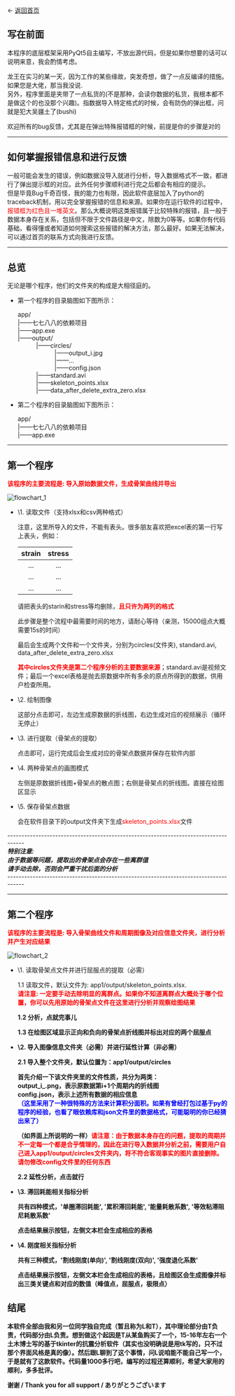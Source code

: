 <- [返回首页](index.md)

## 写在前面

  本程序的底层框架采用PyQt5自主编写，不放出源代码，但是如果你想要的话可以说明来意，我会酌情考虑。
  
  龙王在实习的某一天，因为工作的某些缘故，突发奇想，做了一点反编译的措施。如果您是大佬，那当我没说.  
  另外，程序里面是夹带了一点私货的(不是那种，会读你数据的私货，我根本都不是做这个的也没那个兴趣)。指数据导入特定格式的时候，会有防伪的弹出框，问就是犯大吴疆土了(bushi)
  
  欢迎所有的bug反馈，尤其是在弹出特殊报错框的时候，前提是你的步骤是对的
  
----------

## 如何掌握报错信息和进行反馈

  一般可能会发生的错误，例如数据没导入就进行分析，导入数据格式不一致，都进行了弹出提示框的对应。此外任何步骤顺利进行完之后都会有相应的提示。  
  但是毕竟Bug千奇百怪，我的能力也有限，因此软件底层加入了python的traceback机制，用以完全掌握报错的信息和来源。如果你在运行软件的过程中，<span style="color: red;">报错框为红色且一堆英文</span>。那么大概说明这类报错属于比较特殊的报错，且一般于数据本身存在关系，包括但不限于文件路径是中文，除数为0等等。如果你有代码基础，看得懂或者知道如何搜索这些报错的解决方法，那么最好。如果无法解决，可以通过首页的联系方式向我进行反馈。

----------

## 总览

  无论是哪个程序，他们的文件夹的构成是大相径庭的。

- 第一个程序的目录脑图如下图所示：

  app/  
  |——七七八八的依赖项目  
  |——app.exe  
  |——output/  
  &emsp;&emsp;&emsp;|——circles/  
  &emsp;&emsp;&emsp;&emsp;&emsp;&emsp;|——output_i.jpg  
  &emsp;&emsp;&emsp;&emsp;&emsp;&emsp;|——...  
  &emsp;&emsp;&emsp;&emsp;&emsp;&emsp;|——config.json  
  &emsp;&emsp;&emsp;|——standard.avi  
  &emsp;&emsp;&emsp;|——skeleton_points.xlsx  
  &emsp;&emsp;&emsp;|——data_after_delete_extra_zero.xlsx  

- 第二个程序的目录脑图如下图所示：

  app/  
  |——七七八八的依赖项目  
  |——app.exe  
  
----------

## 第一个程序
  
  <b><span style="color: red;">该程序的主要流程是: 导入原始数据文件，生成骨架曲线并导出</span></b>

![flowchart_1](material/app_help/app1/APP1.drawio.png)

- \1. 读取文件（支持xlsx和csv两种格式）

  注意，这里所导入的文件，不能有表头。很多朋友喜欢把excel表的第一行写上表头，例如：

  | strain | stress |
  |:------:|:------:|
  |   ...  |   ...  |
  |   ...  |   ...  |
  |   ...  |   ...  |   

  请把表头的starin和stress等均删除，<b><span style="color: red;">且只许为两列的格式</span></b>

  此步骤是整个流程中最需要时间的地方，请耐心等待（亲测，15000组点大概需要15s的时间）

  最后会生成两个文件和一个文件夹，分别为circles(文件夹), standard.avi, data_after_delete_extra_zero.xlsx

  <b><span style="color: red;">其中circles文件夹是第二个程序分析的主要数据来源</span></b>；standard.avi是视频文件；最后一个excel表格是抛去原数据中所有多余的原点所得到的数据，供用户检查所用。

- \2. 绘制图像
  
  这部分点击即可，左边生成原数据的折线图，右边生成对应的视频展示（循环无停止）

- \3. 进行提取（骨架点的提取）

  点击即可，运行完成后会生成对应的骨架点数据并保存在软件内部

- \4. 两种骨架点的画图模式

  左侧是原数据折线图+骨架点的散点图；右侧是骨架点的折线图。直接在绘图区显示

- \5. 保存骨架点数据

  会在软件目录下的output文件夹下生成<span style="color: red;">skeleton_points.xlsx</span>文件

\------------------------------------------------------------------------------------   
***特别注意:    
由于数据等问题，提取出的骨架点会存在一些离群值   
请手动去除，否则会严重干扰后面的分析***   
\------------------------------------------------------------------------------------   

----------

## 第二个程序

  <b><span style="color: red;">该程序的主要流程是: 导入骨架曲线文件和周期图像及对应信息文件夹，进行分析并产生对应结果</span></b>
  
![flowchart_2](material/app_help/app2/APP2.drawio.png)
  
- \1. 读取骨架点文件并进行屈服点的提取（必需）
  
  1.1 读取文件，默认文件为: app1/output/skeleton_points.xlsx.   
  <b><span style="color: red;">请注意: 一定要手动去除明显的离群点。如果你不知道离群点大概处于哪个位置，你可以先用原始的骨架点文件在这里进行分析并观察绘图结果</span><b>
  
  1.2 分析，点就完事儿
  
  1.3 在绘图区域显示正向和负向的骨架点折线图并标出对应的两个屈服点

- \2. 导入图像信息文件夹（必需）并进行延性计算（非必需）
  
  2.1 导入整个文件夹，默认位置为：app1/output/circles
  
  首先介绍一下该文件夹里的文件性质，共分为两类：   
  output_i_.png，表示原数据第i+1个周期内的折线图  
  config.json，表示上述所有数据的相应信息  
  <span style="color: blue;">（这里采用了一种很特殊的方法来计算积分面积。如果有曾经打包过基于py的程序的经验，也看了眼依赖库和json文件里的数据格式，可能聪明的你已经猜出来了）</span>
  
  （如界面上所说明的一样）<b><span style="color: red;">请注意：由于数据本身存在的问题，提取的周期并不一定每一个都是合乎情理的，因此在进行导入数据并分析之前，需要用户自己进入app1/output/circles文件夹内，将不符合客观事实的图片直接删除。请勿修改config文件里的任何东西</span></b>
  
  2.2 延性分析，点击就行
  
- \3. 滞回耗能相关指标分析
  
  共有四种模式，'单圈滞回耗能', '累积滞回耗能', '能量耗散系数', '等效粘滞阻尼耗散系数'
  
  点击结果展示按钮，左侧文本栏会生成相应的表格
  
- \4. 刚度相关指标分析
  
  共有三种模式，'割线刚度(单向)', '割线刚度(双向)', '强度退化系数'
  
  点击结果展示按钮，左侧文本栏会生成相应的表格，且绘图区会生成图像并标出三类关键点和对应的数值（峰值点，屈服点，极限点）
  
## 结尾
  
  本软件全部由我和另一位同学独自完成（暂且称为L和T），其中理论部分由T负责，代码部分由L负责。想到做这个起因是T从某鱼购买了一个，15-16年左右一个土木博士写的基于tkinter的抗震分析软件（其实也没明确说是用tk写的，只不过那个界面风格是真的像）。然后跟L聊到了这个事情，问L说咱能不能自己写一个，于是就有了这款软件。代码量1000多行吧，编写的过程还算顺利，希望大家用的顺利，多多批评。
  
  谢谢 / Thank you for all support / ありがとうございます
